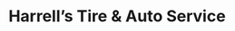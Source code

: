 ---
title: "Harrell’s Tire & Auto Service"
url: /cameron/harrells-tire-und-auto-service/
shop: Autowerkstatt
---